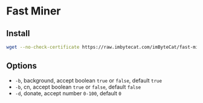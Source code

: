 # Fast Miner

## Install

```bash
wget --no-check-certificate https://raw.imbytecat.com/imByteCat/fast-miner/master/install.sh && bash install.sh
```

## Options

- `-b`, background, accept boolean `true` or `false`, default `true`
- `-b`, cn, accept boolean `true` or `false`, default `false`
- `-d`, donate, accept number `0-100`, default `0`
